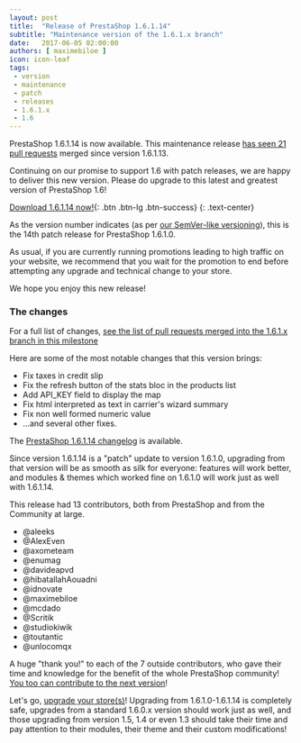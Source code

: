 ```yaml
---
layout: post
title:  "Release of PrestaShop 1.6.1.14"
subtitle: "Maintenance version of the 1.6.1.x branch"
date:   2017-06-05 02:00:00
authors: [ maximebiloe ]
icon: icon-leaf
tags:
 - version
 - maintenance
 - patch
 - releases
 - 1.6.1.x
 - 1.6
---
```


PrestaShop 1.6.1.14 is now available. This maintenance release [has seen 21 pull requests](https://github.com/PrestaShop/PrestaShop/milestone/21?closed=1) merged since version 1.6.1.13.

Continuing on our promise to support 1.6 with patch releases, we are happy to deliver this new version. Please do upgrade to this latest and greatest version of PrestaShop 1.6!

[Download 1.6.1.14 now!](https://www.prestashop.com/versions){: .btn .btn-lg .btn-success}
{: .text-center}

As the version number indicates (as per [our SemVer-like versioning](http://build.prestashop.com/news/a-more-semantic-versioning-scheme/)), this is the 14th patch release for PrestaShop 1.6.1.0.<br/>

As usual, if you are currently running promotions leading to high traffic on your website, we recommend that you wait for the promotion to end before attempting any upgrade and technical change to your store.

We hope you enjoy this new release!


### The changes

For a full list of changes, [see the list of pull requests merged into the 1.6.1.x branch in this milestone](https://github.com/PrestaShop/PrestaShop/milestone/21?closed=1)

Here are some of the most notable changes that this version brings:

* Fix taxes in credit slip
* Fix the refresh button of the stats bloc in the products list
* Add API_KEY field to display the map
* Fix html interpreted as text in carrier's wizard summary
* Fix non well formed numeric value
* ...and several other fixes.


The [PrestaShop 1.6.1.14 changelog](https://www.prestashop.com/en/system/files/ps_releases/changelog_1.6.1.14.txt) is available.

Since version 1.6.1.14 is a "patch" update to version 1.6.1.0, upgrading from that version will be as smooth as silk for everyone: features will work better, and modules & themes which worked fine on 1.6.1.0 will work just as well with 1.6.1.14.

This release had 13 contributors, both from PrestaShop and from the Community at large.

* @aleeks
* @AlexEven
* @axometeam
* @enumag
* @davideapvd
* @hibatallahAouadni
* @idnovate
* @maximebiloe
* @mcdado
* @Scritik
* @studiokiwik
* @toutantic
* @unlocomqx

A huge "thank you!" to each of the 7 outside contributors, who gave their time and knowledge for the benefit of the whole PrestaShop community! [You too can contribute to the next version](http://doc.prestashop.com/display/PS16/Contributing+code+to+PrestaShop)!

Let's go, [upgrade your store(s)](http://doc.prestashop.com/display/PS16/Updating+PrestaShop)! Upgrading from 1.6.1.0-1.6.1.14 is completely safe, upgrades from a standard 1.6.0.x version should work just as well, and those upgrading from version 1.5, 1.4 or even 1.3 should take their time and pay attention to their modules, their theme and their custom modifications!
